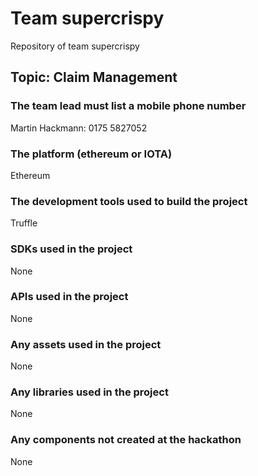 # Team supercrispy
Repository of team supercrispy

## Topic: Claim Management

### The team lead must list a mobile phone number
Martin Hackmann: 0175 5827052
### The platform (ethereum or IOTA)
Ethereum
### The development tools used to build the project
Truffle
### SDKs used in the project
None
### APIs used in the project
None
### Any assets used in the project
None
### Any libraries used in the project
None
### Any components not created at the hackathon
None
